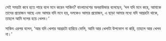 সেই সময়টা কবে হতে পারে বলে মনে করেন সাকিব? বাংলাদেশের অলরাউন্ডার বলেছেন, ‘দল যদি মনে করে, আমাকে তাদের প্রয়োজন আছে এবং আমার যদি মনে হয়, দলকেও আমার প্রয়োজন, এ ছাড়া আমার মধ্যে যদি আগ্রহটা থাকে, তাহলে আমি দলের হয়ে খেলব।’

সাকিব এরপর বলেন, ‘আর যদি খেলার আগ্রহটা হারিয়ে ফেলি, আমি আর খেলাটা উপভোগ না করি, তাহলে আর খেলব না।’
